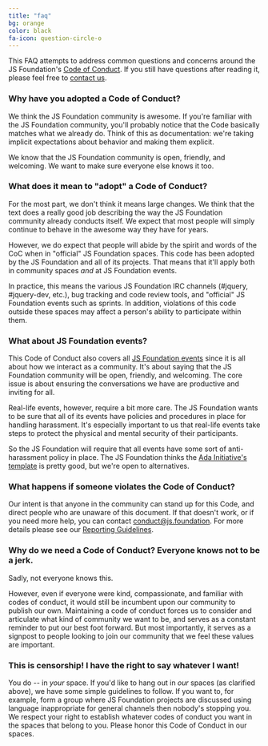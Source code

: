 ```yaml
---
title: "faq"
bg: orange
color: black
fa-icon: question-circle-o
---
```


This FAQ attempts to address common questions and concerns around the JS Foundation's [Code of Conduct][]. If you still have questions after reading it, please feel free to [contact us][].

### Why have you adopted a Code of Conduct?

We think the JS Foundation community is awesome. If you're familiar with the JS Foundation community, you'll probably notice that the Code basically matches what we already do. Think of this as documentation: we're taking implicit expectations about behavior and making them explicit.

We know that the JS Foundation community is open, friendly, and welcoming. We want to make sure everyone else knows it too.

### What does it mean to "adopt" a Code of Conduct?

For the most part, we don't think it means large changes. We think that the text does a really good job describing the way the JS Foundation community already conducts itself. We expect that most people will simply continue to behave in the awesome way they have for years.

However, we do expect that people will abide by the spirit and words of the CoC when in "official" JS Foundation spaces. This code has been adopted by the JS Foundation and all of its projects. That means that it'll apply both in community spaces _and_ at JS Foundation events.

In practice, this means the various JS Foundation IRC channels (#jquery, #jquery-dev, etc.), bug tracking and code review tools, and "official" JS Foundation events such as sprints. In addition, violations of this code outside these spaces may affect a person's ability to participate within them.

### What about JS Foundation events?

This Code of Conduct also covers all [JS Foundation events][] since it is all about how we interact as a community. It's about saying that the JS Foundation community will be open, friendly, and welcoming. The core issue is about ensuring the conversations we have are productive and inviting for all.

Real-life events, however, require a bit more care. The JS Foundation wants to be sure that all of its events have policies and procedures in place for handling harassment. It's especially important to us that real-life events take steps to protect the physical and mental security of their participants.

So the JS Foundation will require that all events have some sort of anti-harassment policy in place. The JS Foundation thinks the [Ada Initiative's template][] is pretty good, but we're open to alternatives.

### What happens if someone violates the Code of Conduct?

Our intent is that anyone in the community can stand up for this Code, and direct people who are unaware of this document. If that doesn't work, or if you need more help, you can contact [conduct@js.foundation][]. For more details please see our [Reporting Guidelines][].

### Why do we need a Code of Conduct? Everyone knows not to be a jerk.

Sadly, not everyone knows this.

However, even if everyone were kind, compassionate, and familiar with codes of conduct, it would still be incumbent upon our community to publish our own. Maintaining a code of conduct forces us to consider and articulate what kind of community we want to be, and serves as a constant reminder to put our best foot forward. But most importantly, it serves as a signpost to people looking to join our community that we feel these values are important.

### This is censorship! I have the right to say whatever I want!

You do -- in _your_ space. If you'd like to hang out in _our_ spaces (as clarified above), we have some simple guidelines to follow. If you want to, for example, form a group where JS Foundation projects are discussed using language inappropriate for general channels then nobody's stopping you. We respect your right to establish whatever codes of conduct you want in the spaces that belong to you. Please honor this Code of Conduct in our spaces.

[Code of Conduct]: #000-intro
[contact us]: mailto:conduct@js.foundation
[JS Foundation events]: http://events.jquery.org/
[Ada Initiative's template]: http://geekfeminism.wikia.com/wiki/Conference_anti-harassment/Policy
[conduct@js.foundation]: mailto:conduct@js.foundation
[Reporting Guidelines]: #reporting
